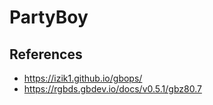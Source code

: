 # PartyBoy

## References 

- https://izik1.github.io/gbops/
- https://rgbds.gbdev.io/docs/v0.5.1/gbz80.7